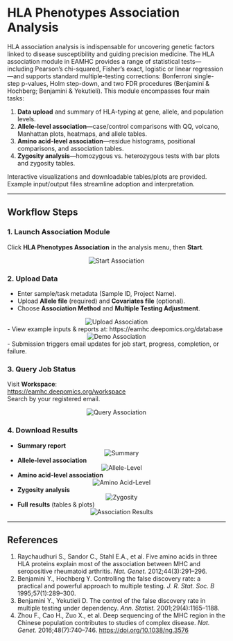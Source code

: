 # HLA Phenotypes Association Analysis

HLA association analysis is indispensable for uncovering genetic factors linked to disease susceptibility and guiding precision medicine. The HLA association module in EAMHC provides a range of statistical tests—including Pearson’s chi-squared, Fisher’s exact, logistic or linear regression—and supports standard multiple-testing corrections: Bonferroni single-step p-values, Holm step-down, and two FDR procedures (Benjamini & Hochberg; Benjamini & Yekutieli). This module encompasses four main tasks:

1. **Data upload** and summary of HLA-typing at gene, allele, and population levels.  
2. **Allele-level association**—case/control comparisons with QQ, volcano, Manhattan plots, heatmaps, and allele tables.  
3. **Amino acid-level association**—residue histograms, positional comparisons, and association tables.  
4. **Zygosity analysis**—homozygous vs. heterozygous tests with bar plots and zygosity tables.

Interactive visualizations and downloadable tables/plots are provided. Example input/output files streamline adoption and interpretation.

---

## Workflow Steps

### 1. Launch Association Module  
Click **HLA Phenotypes Association** in the analysis menu, then **Start**.  
<div align="center">
  <img src="/figs/association/start.png" alt="Start Association">
</div>

### 2. Upload Data  
- Enter sample/task metadata (Sample ID, Project Name).  
- Upload **Allele file** (required) and **Covariates file** (optional).  
- Choose **Association Method** and **Multiple Testing Adjustment**.  
<div align="center">
  <img src="/figs/association/upload.png" alt="Upload Association">
</div>  
- View example inputs & reports at:  
  https://eamhc.deepomics.org/database  
<div align="center">
  <img src="/figs/association/demo_data.png" alt="Demo Association">
</div>  
- Submission triggers email updates for job start, progress, completion, or failure.

### 3. Query Job Status  
Visit **Workspace**:  
https://eamhc.deepomics.org/workspace  
Search by your registered email.  
<div align="center">
  <img src="/figs/association/query.png" alt="Query Association">
</div>

### 4. Download Results  
- **Summary report**  
  <div align="center">
    <img src="/figs/association/summary.png" alt="Summary">
  </div>  
- **Allele-level association**  
  <div align="center">
    <img src="/figs/association/allele_asso.png" alt="Allele-Level">
  </div>  
- **Amino acid-level association**  
  <div align="center">
    <img src="/figs/association/aa_asso.png" alt="Amino Acid-Level">
  </div>  
- **Zygosity analysis**  
  <div align="center">
    <img src="/figs/association/zyg.png" alt="Zygosity">
  </div>  
- **Full results** (tables & plots)  
  <div align="center">
    <img src="/figs/association/demo_data.png" alt="Association Results">
  </div>

---

## References

1. Raychaudhuri S., Sandor C., Stahl E.A., et al. Five amino acids in three HLA proteins explain most of the association between MHC and seropositive rheumatoid arthritis. *Nat. Genet.* 2012;44(3):291–296.  
2. Benjamini Y., Hochberg Y. Controlling the false discovery rate: a practical and powerful approach to multiple testing. *J. R. Stat. Soc. B* 1995;57(1):289–300.  
3. Benjamini Y., Yekutieli D. The control of the false discovery rate in multiple testing under dependency. *Ann. Statist.* 2001;29(4):1165–1188.  
4. Zhou F., Cao H., Zuo X., et al. Deep sequencing of the MHC region in the Chinese population contributes to studies of complex disease. *Nat. Genet.* 2016;48(7):740–746. https://doi.org/10.1038/ng.3576